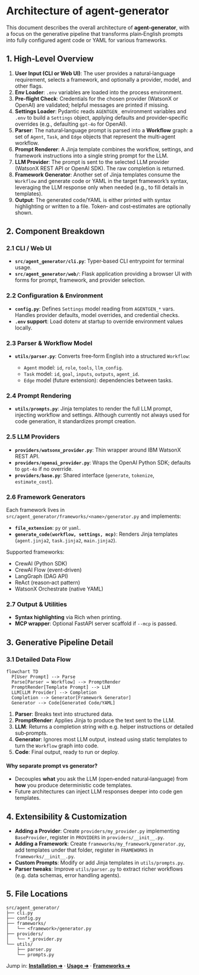 # Architecture of agent-generator

This document describes the overall architecture of **agent-generator**, with a focus on the generative pipeline that transforms plain‑English prompts into fully configured agent code or YAML for various frameworks.



## 1. High‑Level Overview

1. **User Input (CLI or Web UI)**: The user provides a natural‑language requirement, selects a framework, and optionally a provider, model, and other flags.
2. **Env Loader**: `.env` variables are loaded into the process environment.
3. **Pre‑flight Check**: Credentials for the chosen provider (WatsonX or OpenAI) are validated; helpful messages are printed if missing.
4. **Settings Loader**: Pydantic reads `AGENTGEN_` environment variables and `.env` to build a `Settings` object, applying defaults and provider‑specific overrides (e.g., defaulting `gpt-4o` for OpenAI).
5. **Parser**: The natural‑language prompt is parsed into a **Workflow** graph: a set of `Agent`, `Task`, and `Edge` objects that represent the multi‑agent workflow.
6. **Prompt Renderer**: A Jinja template combines the workflow, settings, and framework instructions into a single string prompt for the LLM.
7. **LLM Provider**: The prompt is sent to the selected LLM provider (WatsonX REST API or OpenAI SDK). The raw completion is returned.
8. **Framework Generator**: Another set of Jinja templates consume the `Workflow` and generate code or YAML in the target framework’s syntax, leveraging the LLM response only when needed (e.g., to fill details in templates).
9. **Output**: The generated code/YAML is either printed with syntax highlighting or written to a file. Token‑ and cost‑estimates are optionally shown.



## 2. Component Breakdown

### 2.1 CLI / Web UI

* **`src/agent_generator/cli.py`**: Typer‑based CLI entrypoint for terminal usage.
* **`src/agent_generator/web/`**: Flask application providing a browser UI with forms for prompt, framework, and provider selection.

### 2.2 Configuration & Environment

* **`config.py`**: Defines `Settings` model reading from `AGENTGEN_*` vars. Handles provider defaults, model overrides, and credential checks.
* **`.env` support**: Load dotenv at startup to override environment values locally.

### 2.3 Parser & Workflow Model

* **`utils/parser.py`**: Converts free‑form English into a structured `Workflow`:

  * `Agent` model: `id`, `role`, `tools`, `llm_config`.
  * `Task` model: `id`, `goal`, `inputs`, `outputs`, `agent_id`.
  * `Edge` model (future extension): dependencies between tasks.

### 2.4 Prompt Rendering

* **`utils/prompts.py`**: Jinja templates to render the full LLM prompt, injecting workflow and settings. Although currently not always used for code generation, it standardizes prompt creation.

### 2.5 LLM Providers

* **`providers/watsonx_provider.py`**: Thin wrapper around IBM WatsonX REST API.
* **`providers/openai_provider.py`**: Wraps the OpenAI Python SDK; defaults to `gpt-4o` if no override.
* **`providers/base.py`**: Shared interface (`generate`, `tokenize`, `estimate_cost`).

### 2.6 Framework Generators

Each framework lives in `src/agent_generator/frameworks/<name>/generator.py` and implements:

* **`file_extension`**: `py` or `yaml`.
* **`generate_code(workflow, settings, mcp)`**: Renders Jinja templates (`agent.jinja2`, `task.jinja2`, `main.jinja2`).

Supported frameworks:

* CrewAI (Python SDK)
* CrewAI Flow (event‑driven)
* LangGraph (DAG API)
* ReAct (reason‑act pattern)
* WatsonX Orchestrate (native YAML)

### 2.7 Output & Utilities

* **Syntax highlighting** via Rich when printing.
* **MCP wrapper**: Optional FastAPI server scaffold if `--mcp` is passed.



## 3. Generative Pipeline Detail

### 3.1 Detailed Data Flow

```mermaid
flowchart TD
  P[User Prompt] --> Parse
  Parse[Parser → Workflow] --> PromptRender
  PromptRender[Template Prompt] --> LLM
  LLM[LLM Provider] --> Completion
  Completion --> Generator[Framework Generator]
  Generator --> Code[Generated Code/YAML]
```

1. **Parser**: Breaks text into structured data.
2. **PromptRender**: Applies Jinja to produce the text sent to the LLM.
3. **LLM**: Returns a completion string with e.g. helper instructions or detailed sub‑prompts.
4. **Generator**: Ignores most LLM output, instead using static templates to turn the `Workflow` graph into code.
5. **Code**: Final output, ready to run or deploy.

#### Why separate prompt vs generator?

* Decouples **what** you ask the LLM (open‑ended natural‑language) from **how** you produce deterministic code templates.
* Future architectures can inject LLM responses deeper into code gen templates.



## 4. Extensibility & Customization

* **Adding a Provider**: Create `providers/my_provider.py` implementing `BaseProvider`, register in `PROVIDERS` in `providers/__init__.py`.
* **Adding a Framework**: Create `frameworks/my_framework/generator.py`, add templates under that folder, register in `FRAMEWORKS` in `frameworks/__init__.py`.
* **Custom Prompts**: Modify or add Jinja templates in `utils/prompts.py`.
* **Parser tweaks**: Improve `utils/parser.py` to extract richer workflows (e.g. data schemas, error handling agents).



## 5. File Locations

```
src/agent_generator/
├── cli.py
├── config.py
├── frameworks/
│   └── <framework>/generator.py
├── providers/
│   └── *_provider.py
└── utils/
    ├── parser.py
    └── prompts.py
```


Jump in: **[Installation ➜](installation.md)** · **[Usage ➜](usage.md)** · **[Frameworks ➜](frameworks.md)**

